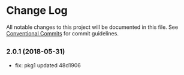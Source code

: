 # Change Log

All notable changes to this project will be documented in this file.
See [Conventional Commits](https://conventionalcommits.org) for commit guidelines.

<a name="2.0.1"></a>
## <small>2.0.1 (2018-05-31)</small>

* fix: pkg1 updated 48d1906
